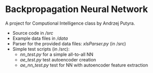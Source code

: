 # Backpropagation Neural Network
A project for Computional Intelligence class by Andrzej Putyra.

 - Source code in _/src_
 - Example data files in _/data_
 - Parser for the provided data files: _xlsParser.py_ (in /src)
 - Simple test scripts (in /src):
 	* _nn_test.py_ for a simple all-to-all NN
 	* _ae_test.py_ test autoencoder creation
 	* _ae_nn_test.py_ test for NN with autoencoder feature extraction